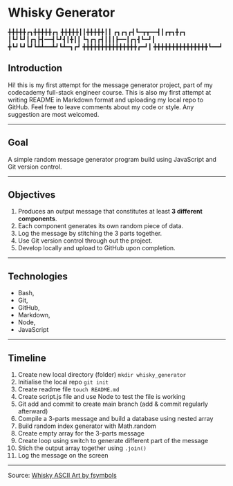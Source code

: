 # Whisky Generator

╋╋╋╋╋┏┓╋╋╋╋╋┏┓
╋╋╋╋╋┃┃╋╋╋╋╋┃┃
┏┓┏┓┏┫┗━┳┳━━┫┃┏┳┓╋┏┓
┃┗┛┗┛┃┏┓┣┫━━┫┗┛┫┃╋┃┃
┗┓┏┓┏┫┃┃┃┣━━┃┏┓┫┗━┛┃
╋┗┛┗┛┗┛┗┻┻━━┻┛┗┻━┓┏┛
╋╋╋╋╋╋╋╋╋╋╋╋╋╋╋┏━┛┃
╋╋╋╋╋╋╋╋╋╋╋╋╋╋╋┗━━┛

## Introduction
Hi! this is my first attempt for the message generator project, part of my codecademy full-stack engineer course. This is also my first attempt at writing README in Markdown format and uploading my local repo to GitHub. Feel free to leave comments about my code or style. Any suggestion are most welcomed.

---

## Goal
A simple random message generator program build using JavaScript and Git version control.

---

## Objectives
1. Produces an output message that constitutes at least **3 different components**. 
2. Each component generates its own random piece of data.
3. Log the message by stitching the 3 parts together.
4. Use Git version control through out the project.
5. Develop locally and upload to GitHub upon completion.

---

## Technologies
* Bash,
* Git,
* GitHub,
* Markdown,
* Node,
* JavaScript

---

## Timeline
1. Create new local directory (folder) `mkdir whisky_generator`
2. Initialise the local repo `git init`
3. Create readme file `touch README.md`
4. Create script.js file and use Node to test the file is working
5. Git add and commit to create main branch (add & commit regularly afterward)
6. Compile a 3-parts message and build a database using nested array
7. Build random index generator with Math.random
8. Create empty array for the 3-parts message
9. Create loop using switch to generate different part of the message
10. Stich the output array together using `.join()`
11. Log the message on the screen

---
Source: [Whisky ASCII Art by fsymbols](https://fsymbols.com/text-art/)
